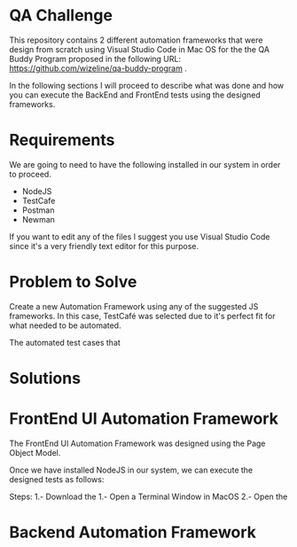 # QA Challenge
This repository contains 2 different automation frameworks that were design from scratch using Visual Studio Code in Mac OS for the the QA Buddy Program proposed in the following URL: https://github.com/wizeline/qa-buddy-program .

In the following sections I will proceed to describe what was done and how you can execute the BackEnd and FrontEnd tests using the designed frameworks.

# Requirements
We are going to need to have the following installed in our system in order to proceed.

* NodeJS
* TestCafe
* Postman
* Newman

If you want to edit any of the files I suggest you use Visual Studio Code since it's a very friendly text editor for this purpose.

# Problem to Solve
Create a new Automation Framework using any of the suggested JS frameworks. In this case, TestCafé was selected due to it's perfect fit for what needed to be automated.

The automated test cases that

# Solutions

# FrontEnd UI Automation Framework
The FrontEnd UI Automation Framework was designed using the Page Object Model.

Once we have installed NodeJS in our system, we can execute the designed tests as follows:

Steps:
    1.- Download the 
    1.- Open a Terminal Window in MacOS
    2.- Open the 
# Backend Automation Framework